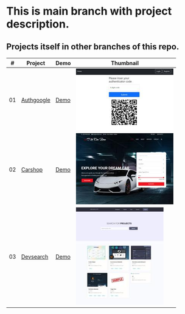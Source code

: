 # This is main branch with project description.
## Projects itself in other branches of this repo.

|  #  | Project  | Demo          |Thumbnail|
| :-: | -------- | ------------- |---------|
|01| [Authgoogle](https://github.com/xml12333/djangoPy/tree/01-authgoogle)| [Demo](https://nikt-django-authgoogle.netlify.app/)| ![Thumbnail](info/01-authgoogle/info_thumbnail.jpg)|
|02| [Carshop](https://github.com/xml12333/djangoPy/tree/02-carshop)| [Demo](https://nikt-django-carshop.netlify.app/)| ![Thumbnail](info/02-carshop/info_thumbnail.jpg)|
|03| [Devsearch](https://github.com/xml12333/djangoPy/tree/03-devSearch)| [Demo](https://nikt-django-devSearch.netlify.app/)| ![Thumbnail](info/03-devSearch/info_thumbnail.jpg)|
